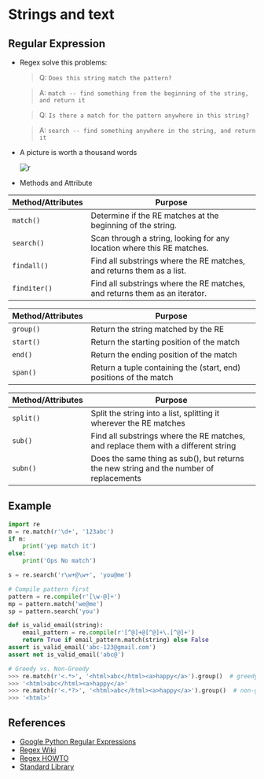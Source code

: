 # Strings and text


## Regular Expression
- Regex solve this problems:

  > Q: `Does this string match the pattern?`

  > A: `match -- find something from the beginning of the string, and return it`

  > Q: `Is there a match for the pattern anywhere in this string?`

  > A: `search -- find something anywhere in the string, and return it`

- A picture is worth a thousand words

  ![r](http://wiki.python.org/moin/RegularExpression?action=AttachFile&do=get&target=regex_characters.png)

- Methods and Attribute

|Method/Attributes|Purpose|
|---|---|
|`match()`|Determine if the RE matches at the beginning of the string.|
|`search()`|Scan through a string, looking for any location where this RE matches.|
|`findall()`|Find all substrings where the RE matches, and returns them as a list.|
|`finditer()`|Find all substrings where the RE matches, and returns them as an iterator.|

|Method/Attributes|Purpose|
|---|---|
|`group()`|Return the string matched by the RE|
|`start()`|Return the starting position of the match|
|`end()`|Return the ending position of the match|
|`span()`|Return a tuple containing the (start, end) positions of the match|

|Method/Attributes|Purpose|
|---|---|
|`split()`|Split the string into a list, splitting it wherever the RE matches|
|`sub()`|Find all substrings where the RE matches, and replace them with a different string|
|`subn()`|Does the same thing as sub(), but returns the new string and the number of replacements|


## Example

```python
import re
m = re.match(r'\d+', '123abc')
if m:
    print('yep match it')
else:
    print('Ops No match')

s = re.search('r\w+@\w+', 'you@me')

# Compile pattern first
pattern = re.compile(r'[\w-@]+')
mp = pattern.match('we@me')
sp = pattern.search('you')

def is_valid_email(string):
    email_pattern = re.compile(r'[^@]+@[^@]+\.[^@]+')
    return True if email_pattern.match(string) else False
assert is_valid_email('abc-123@gmail.com')
assert not is_valid_email('abc@')

# Greedy vs. Non-Greedy
>>> re.match(r'<.*>', '<html>abc</html><a>happy</a>').group()  # greedy
>>> '<html>abc</html><a>happy</a>'
>>> re.match(r'<.*?>', '<html>abc</html><a>happy</a>').group()  # non-gready
>>> '<html>'
```

## References
- [Google Python Regular Expressions](https://developers.google.com/edu/python/regular-expressions)
- [Regex Wiki](https://wiki.python.org/moin/RegularExpression)
- [Regex HOWTO](https://docs.python.org/3/howto/regex.html)
- [Standard Library](https://docs.python.org/3/library/re.html)
